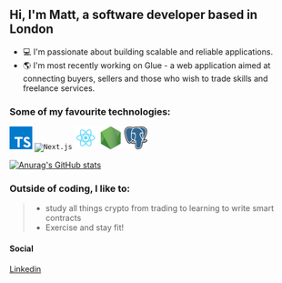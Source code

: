 ## Hi, I'm Matt, a software developer based in London

- 💻 I'm passionate about building scalable and reliable applications.
- 🌎 I'm most recently working on Glue - a web application aimed at connecting buyers, sellers and those who wish to trade skills and freelance services. 

### Some of my favourite technologies: <br>

<code><img height="40" alt="Typescript" src="https://raw.githubusercontent.com/github/explore/80688e429a7d4ef2fca1e82350fe8e3517d3494d/topics/typescript/typescript.png"></code>
<code><img height="40" alt="Next.js" src="https://encrypted-tbn0.gstatic.com/images?q=tbn:ANd9GcSoJXiUlOO9h8X85vCGH1ipF7wemMs2IquS7g&usqp=CAU"></code>
<code><img height="40" alt="React" src="https://raw.githubusercontent.com/github/explore/80688e429a7d4ef2fca1e82350fe8e3517d3494d/topics/react/react.png"></code>
<code><img height="40" alt="Node.js" src="https://raw.githubusercontent.com/github/explore/80688e429a7d4ef2fca1e82350fe8e3517d3494d/topics/nodejs/nodejs.png"></code>
<code><img height="40" alt="postgresql" src="https://raw.githubusercontent.com/github/explore/80688e429a7d4ef2fca1e82350fe8e3517d3494d/topics/postgresql/postgresql.png"></code>

[![Anurag's GitHub stats](https://github-readme-stats.vercel.app/api?username=anuraghazra)](https://github.com/anuraghazra/github-readme-stats)


### Outside of coding, I like to:

> - study all things crypto from trading to learning to write smart contracts
> - Exercise and stay fit!

#### Social
[Linkedin](https://www.linkedin.com/in/matthewjljackson/)
